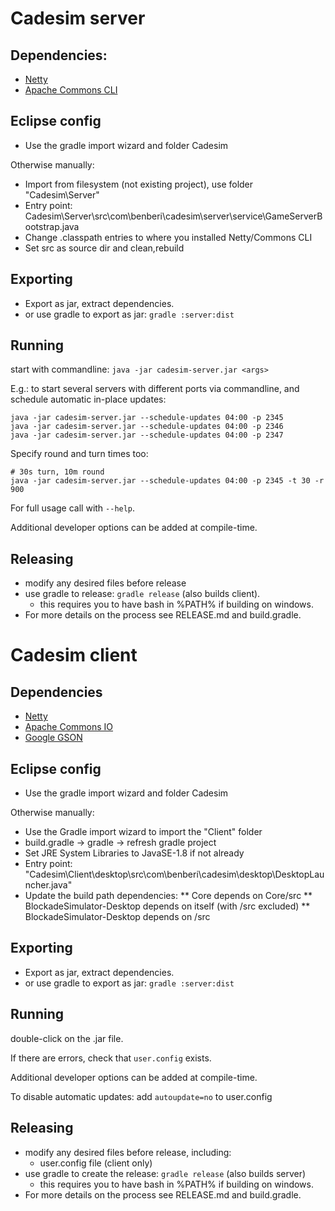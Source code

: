 # Cadesim server

## Dependencies:  
* [Netty](https://netty.io/)
* [Apache Commons CLI](http://commons.apache.org/proper/commons-cli/)

## Eclipse config
* Use the gradle import wizard and folder Cadesim

Otherwise manually:
* Import from filesystem (not existing project), use folder "Cadesim\Server"
* Entry point: Cadesim\Server\src\com\benberi\cadesim\server\service\GameServerBootstrap.java
* Change .classpath entries to where you installed Netty/Commons CLI
* Set src as source dir and clean,rebuild

## Exporting
- Export as jar, extract dependencies.
- or use gradle to export as jar: ```gradle :server:dist```

## Running
start with commandline: ```java -jar cadesim-server.jar <args>```

E.g.: to start several servers with different ports via commandline, and schedule automatic in-place updates:
```
java -jar cadesim-server.jar --schedule-updates 04:00 -p 2345
java -jar cadesim-server.jar --schedule-updates 04:00 -p 2346
java -jar cadesim-server.jar --schedule-updates 04:00 -p 2347
```

Specify round and turn times too:
```
# 30s turn, 10m round
java -jar cadesim-server.jar --schedule-updates 04:00 -p 2345 -t 30 -r 900
```

For full usage call with ```--help```.

Additional developer options can be added at compile-time.

## Releasing
- modify any desired files before release
- use gradle to release: ```gradle release``` (also builds client).
    - this requires you to have bash in %PATH% if building on windows.
- For more details on the process see RELEASE.md and build.gradle.

# Cadesim client

## Dependencies
* [Netty](https://netty.io/)
* [Apache Commons IO](http://commons.apache.org/proper/commons-io/)
* [Google GSON](https://github.com/google/gson)

## Eclipse config
* Use the gradle import wizard and folder Cadesim

Otherwise manually:
* Use the Gradle import wizard to import the "Client" folder
* build.gradle -> gradle -> refresh gradle project
* Set JRE System Libraries to JavaSE-1.8 if not already
* Entry point: "Cadesim\Client\desktop\src\com\benberi\cadesim\desktop\DesktopLauncher.java"
* Update the build path dependencies:
** Core depends on Core/src
** BlockadeSimulator-Desktop depends on itself (with /src excluded)
** BlockadeSimulator-Desktop depends on /src

## Exporting
- Export as jar, extract dependencies.
- or use gradle to export as jar: ```gradle :server:dist```

## Running
double-click on the .jar file.

If there are errors, check that ```user.config``` exists.

Additional developer options can be added at compile-time.

To disable automatic updates: add ```autoupdate=no``` to user.config

## Releasing
- modify any desired files before release, including:
    - user.config file (client only)
- use gradle to create the release: ```gradle release``` (also builds server)
    - this requires you to have bash in %PATH% if building on windows.
- For more details on the process see RELEASE.md and build.gradle.